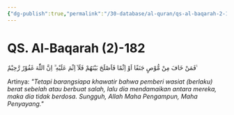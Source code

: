 ```yaml
---
{"dg-publish":true,"permalink":"/30-database/al-quran/qs-al-baqarah-2-182/"}
---
```



# QS. Al-Baqarah (2)-182
فَمَنْ خَافَ مِنْ مُّوْصٍ جَنَفًا اَوْ اِثْمًا فَاَصْلَحَ بَيْنَهُمْ فَلَآ اِثْمَ عَلَيْهِ ۗ اِنَّ اللّٰهَ غَفُوْرٌ رَّحِيْمٌ ࣖ 

Artinya: *"Tetapi barangsiapa khawatir bahwa pemberi wasiat (berlaku) berat sebelah atau berbuat salah, lalu dia mendamaikan antara mereka, maka dia tidak berdosa. Sungguh, Allah Maha Pengampun, Maha Penyayang."*
